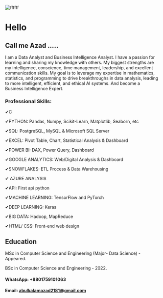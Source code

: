 ![ffffff](https://github.com/Azad2181/Azad2181/assets/121395998/2cad1e29-26d4-423d-9ac9-eea8566ff383)

# Hello
## Call me Azad .....
I am a Data Analyst and Business Intelligence Analyst. I have a passion for learning and sharing my knowledge with others. My biggest strengths are my intelligence, conscience, time management, leadership, and excellent communication skills. My goal is to leverage my expertise in mathematics, statistics, and programming to drive breakthroughs in data analysis, leading to more intelligent, efficient, and ethical AI systems. And become a Business Intelligence Expert.

### Professional Skills: 

✔C

✔PYTHON: Pandas, Numpy, Scikit-Learn, Matplotlib, Seaborn, etc 

✔SQL: PostgreSQL, MySQL & Microsoft SQL Server 

✔EXCEL: Pivot Table, Chart, Statistical Analysis & Dashboard 

✔POWER BI: DAX, Power Query, Dashboard 

✔GOOGLE ANALYTICS: Web/Digital Analysis & Dashboard

✔SNOWFLAKES: ETL Process & Data Warehousing 

✔ AZURE ANALYSIS 

✔API: First api python

✔MACHINE LEARNING: TensorFlow and PyTorch

✔DEEP LEARNING: Keras 

✔BIG DATA: Hadoop, MapReduce 

✔HTML/ CSS: Front-end web design



## Education
MSc in Computer Science and Engineering (Major- Data Science) - Appeared.

BSc in Computer Science and Engineering - 2022.


#### WhatsApp: +8801759101063
#### Email: abulkalamazad2181@gmail.com





